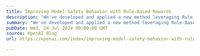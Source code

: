```yaml
---
title: Improving Model Safety Behavior with Rule-Based Rewards
description: "We've developed and applied a new method leveraging Rule-Based Rewards (RBRs) that aligns models to behave safely without extensive human data collection."
summary: "We've developed and applied a new method leveraging Rule-Based Rewards (RBRs) that aligns models to behave safely without extensive human data collection."
pubDate: Wed, 24 Jul 2024 09:00:00 GMT
source: OpenAI Blog
url: https://openai.com/index/improving-model-safety-behavior-with-rule-based-rewards

---
```


